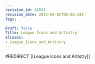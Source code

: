 ```yaml
---
revision_id: 10551
revision_date: 2012-09-02T06:05:34Z
Tags:

draft: false
Title: League Icons and Artistry
aliases:
- League_Icons_and_Artistry
---
```

#REDIRECT [[League Icons and Artistry]]